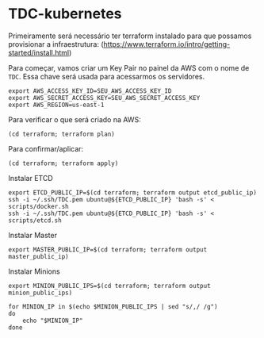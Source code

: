 # TDC-kubernetes

Primeiramente será necessário ter terraform instalado para que possamos provisionar a infraestrutura:
(https://www.terraform.io/intro/getting-started/install.html)

Para começar, vamos criar um Key Pair no painel da AWS com o nome de `TDC`. Essa chave será usada para acessarmos os servidores.


``` shell
export AWS_ACCESS_KEY_ID=SEU_AWS_ACCESS_KEY_ID
export AWS_SECRET_ACCESS_KEY=SEU_AWS_SECRET_ACCESS_KEY
export AWS_REGION=us-east-1
```

Para verificar o que será criado na AWS:

``` shell
(cd terraform; terraform plan)
```

Para confirmar/aplicar:

``` shell
(cd terraform; terraform apply)
```

Instalar ETCD
``` shell
export ETCD_PUBLIC_IP=$(cd terraform; terraform output etcd_public_ip)
ssh -i ~/.ssh/TDC.pem ubuntu@${ETCD_PUBLIC_IP} 'bash -s' < scripts/docker.sh
ssh -i ~/.ssh/TDC.pem ubuntu@${ETCD_PUBLIC_IP} 'bash -s' < scripts/etcd.sh
```


Instalar Master
``` shell
export MASTER_PUBLIC_IP=$(cd terraform; terraform output master_public_ip)
```


Instalar Minions
``` shell
export MINION_PUBLIC_IPS=$(cd terraform; terraform output minion_public_ips)

for MINION_IP in $(echo $MINION_PUBLIC_IPS | sed "s/,/ /g")
do
    echo "$MINION_IP"
done
```
